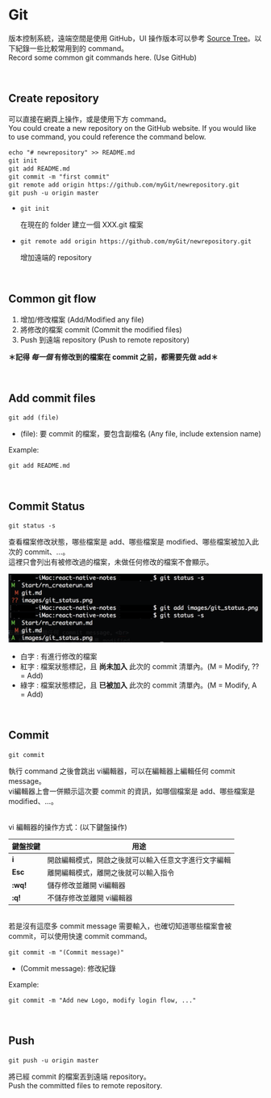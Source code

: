 # Git

版本控制系統，遠端空間是使用 GitHub，UI 操作版本可以參考 [Source Tree](https://www.sourcetreeapp.com/)。以下紀錄一些比較常用到的 command。<br>
Record some common git commands here. (Use GitHub)

<br>

## Create repository

可以直接在網頁上操作，或是使用下方 command。<br>
You could create a new repository on the GitHub website. If you would like to use command, you could reference the command below.

```
echo "# newrepository" >> README.md
git init
git add README.md
git commit -m "first commit"
git remote add origin https://github.com/myGit/newrepository.git
git push -u origin master
```

* `git init`

    在現在的 folder 建立一個 XXX.git 檔案

* `git remote add origin https://github.com/myGit/newrepository.git`

    增加遠端的 repository

<br>

## Common git flow

1. 增加/修改檔案 (Add/Modified any file)
2. 將修改的檔案 commit (Commit the modified files)
3. Push 到遠端 repository (Push to remote repository)

**＊記得 *每一個* 有修改到的檔案在 commit 之前，都需要先做 add＊**

<br>

## Add commit files

```
git add (file)
```

* (file): 要 commit 的檔案，要包含副檔名 (Any file, include extension name)

Example:

```
git add README.md
```

<br>

## Commit Status

```
git status -s
```

查看檔案修改狀態，哪些檔案是 add、哪些檔案是 modified、哪些檔案被加入此次的 commit、...。<br>
這裡只會列出有被修改過的檔案，未做任何修改的檔案不會顯示。

![File status](/images/git_status.png)

* 白字 : 有進行修改的檔案
* 紅字 : 檔案狀態標記，且 **尚未加入** 此次的 commit 清單內。(M = Modify, ?? = Add)
* 綠字 : 檔案狀態標記，且 **已被加入** 此次的 commit 清單內。(M = Modify, A = Add)

<br>

## Commit

```
git commit
```

執行 command 之後會跳出 vi編輯器，可以在編輯器上編輯任何 commit message。<br>
vi編輯器上會一併顯示這次要 commit 的資訊，如哪個檔案是 add、哪些檔案是 modified、...。

 <br>
vi 編輯器的操作方式：(以下鍵盤操作)

| 鍵盤按鍵 | 用途 |
|---------|-----|
| **i** | 開啟編輯模式，開啟之後就可以輸入任意文字進行文字編輯 |
| **Esc** | 離開編輯模式，離開之後就可以輸入指令 |
| **:wq!** | 儲存修改並離開 vi編輯器 |
| **:q!** | 不儲存修改並離開 vi編輯器 |

<br>
若是沒有這麼多 commit message 需要輸入，也確切知道哪些檔案會被 commit，可以使用快速 commit command。

```
git commit -m "(Commit message)"
```

* (Commit message): 修改紀錄

Example:

```
git commit -m "Add new Logo, modify login flow, ..."
```

<br>

## Push

```
git push -u origin master
```

將已經 commit 的檔案丟到遠端 repository。<br>
Push the committed files to remote repository.
